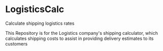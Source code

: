 # LogisticsCalc
Calculate shipping logistics rates

This Repository is for the Logistics company's shipping calculator, which calculates shipping costs to assist in providing delivery estimates to its customers
